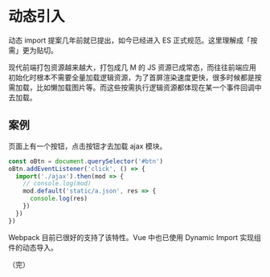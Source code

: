 # 动态引入

动态 import 提案几年前就已提出，如今已经进入 ES 正式规范。这里理解成「按需」更为贴切。

现代前端打包资源越来越大，打包成几 M 的 JS 资源已成常态，而往往前端应用初始化时根本不需要全量加载逻辑资源，为了首屏渲染速度更快，很多时候都是按需加载，比如懒加载图片等。而这些按需执行逻辑资源都体现在某一个事件回调中去加载。

## 案例

页面上有一个按钮，点击按钮才去加载 ajax 模块。

```javascript
const oBtn = document.querySelector('#btn')
oBtn.addEventListener('click', () => {
  import('./ajax').then(mod => {
    // console.log(mod)
    mod.default('static/a.json', res => {
      console.log(res)
    })
  })
})
```

Webpack 目前已很好的支持了该特性。Vue 中也已使用 Dynamic Import 实现组件的动态导入。

（完）
